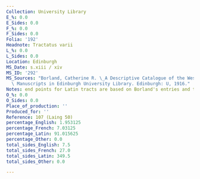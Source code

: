 ```yaml
---
Collection: University Library
E_%: 0.0
E_Sides: 0.0
F_%: 0.0
F_Sides: 0.0
Folia: '192'
Headnote: Tractatus varii
L_%: 0.0
L_Sides: 0.0
Location: Edinburgh
MS_Date: s.xiii / xiv
MS_ID: '292'
MS_Sources: "Borland, Catherine R. \_A Descriptive Catalogue of the Western Mediaeval\
  \ Manuscripts in Edinburgh University Library. Edinburgh: U, 1916."
Notes: end points for Latin tracts are based on Borland's entries and therefore approximate
O_%: 0.0
O_Sides: 0.0
Place_of_production: ''
Produced_for: ''
Reference: 107 (Laing 50)
percentage_English: 1.953125
percentage_French: 7.03125
percentage_Latin: 91.015625
percentage_Other: 0.0
total_sides_English: 7.5
total_sides_French: 27.0
total_sides_Latin: 349.5
total_sides_Other: 0.0

---
```

